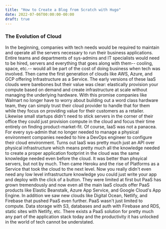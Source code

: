 ```yaml
---
title: "How to Create a Blog from Scratch with Hugo"
date: 2022-07-06T00:00:00-00:00
draft: true
---
```



### The Evolution of Cloud
In the beginning, companies with tech needs would be required to maintain and operate all the servers necessary to run their business applications. Entire teams and departments of sys-admins and IT specialists would need to be hired, servers and everything that goes along with them-- cooling, space, etc.-- would all be part of the cost of doing business when tech was involved. 
Then came the first generation of clouds like AWS, Azure, and GCP offering Infrastructure as a Service. The early versions of these IaaS clouds were barebones but their value was clear: elastically provision your compute based on demand and create infrastructure at scale without managing the underlying hardware. With this promise companies like Walmart no longer have to worry about building out a word class hardware team, they can simply trust their cloud provider to handle that for them while they focus on providing value for their customers as a retailer. Likewise small startups didn't need to stick servers in the corner of their office they could just provision compute in the cloud and focus their time entirely on finding product-market-fit. 
Of course, IaaS was not a panacea. For every sys-admin that no longer needed to manage a physical environment companies needed to hire a DevOps engineer to configure their cloud environment. Turns out IaaS was pretty much just an API over physical infrastructure which means pretty much all the knowledge needed to create a proper application footprint in the cloud was the same knowledge needed even before the cloud. It was better than phsyical servers, but not by much. 
Then came Heroku and the rise of Platforms as a Service that took the cloud to the next level. Now you really didn't even need any low level infrastructure knowledge you could just write your app and deploy with the click of a button. They were limited at first but PaaS has grown tremendously and now even all the main IaaS clouds offer PaaS products like Elastic Beanstalk, Azure App Service, and Google Cloud's App Engine. In addition we saw new clouds like Digital Ocean, Netlify, and Firebase that pushed PaaS even further. PaaS wasn't just limited to compute. Data storage with S3, databases and auth with Firebase and RDS, static sites with Netlify, etc. There exists a PaaS solution for pretty much any part of the application stack today and the productivity it has unlocked in the world of tech cannot be understated. 